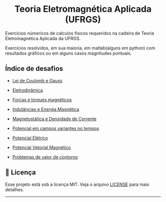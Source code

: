 
<h1 align="center">
  Teoria Eletromagnética Aplicada (UFRGS)
</h1>

Exercícios númericos de calculos físicos requeridos na cadeira de Teoria Eletromagnética Aplicada da UFRGS. 

Exercícios resolvidos, em sua maioria, em matlab(alguns em python) com resultados gráficos ou em alguns casos magnitudes pontuais. 

## Índice de desafios
- [Lei de Coulomb e Gauss](/Coulomb-CampEletrico-Gauss)

- [Eletrodinâmica](/Eletrodinamica-CorrenteDeslocamento)
	

- [Forças e torques magnéticos](/Forças-TorquesMagneticos)
	

- [Indutâncias e Energia Magnética](/Indutancia-EnergiaMagnetica)
	

- [Magnetostática e Densidade de Corrente](/Magnetostatica-DensidadeCorrente)
	

- [Potencial em campos variantes no tempos](/PotenciaisCamposVariantes)
	

- [Potencial Elétrico](/PotencialEletrico)
	

- [Potencial Vetorial Magnético](/PotencialVetorialMagnetico)
	

- [Problemas de valor de contorno](/ProblemaValorContorno)
	
## :memo: Licença

Esse projeto está sob a licença MIT. Veja o arquivo [LICENSE](LICENSE) para mais detalhes.

---
